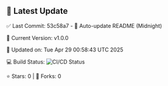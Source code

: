 ## 🚀 Latest Update

✅ Last Commit: 53c58a7 - 🤖 Auto-update README (Midnight)

🌟 Current Version: v1.0.0

📅 Updated on: Tue Apr 29 00:58:43 UTC 2025

💻 Build Status: ![CI/CD Status](https://github.com/SaiAryan1784/wedding_frontend/actions/workflows/update-readme.yml/badge.svg)

⭐️ Stars: 0 | 🍴 Forks: 0
